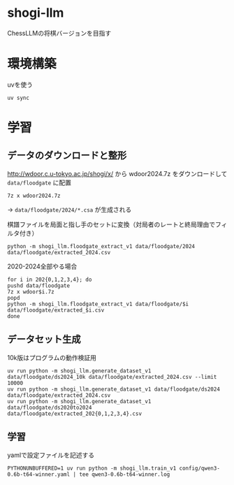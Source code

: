 # shogi-llm
ChessLLMの将棋バージョンを目指す

# 環境構築

uvを使う

```
uv sync
```

# 学習

## データのダウンロードと整形

http://wdoor.c.u-tokyo.ac.jp/shogi/x/ から wdoor2024.7z をダウンロードして `data/floodgate` に配置

```
7z x wdoor2024.7z
```

→ `data/floodgate/2024/*.csa` が生成される

棋譜ファイルを局面と指し手のセットに変換（対局者のレートと終局理由でフィルタ付き）

```
python -m shogi_llm.floodgate_extract_v1 data/floodgate/2024 data/floodgate/extracted_2024.csv
```

2020-2024全部やる場合

```
for i in 202{0,1,2,3,4}; do
pushd data/floodgate
7z x wdoor$i.7z
popd
python -m shogi_llm.floodgate_extract_v1 data/floodgate/$i data/floodgate/extracted_$i.csv
done
```

## データセット生成

10k版はプログラムの動作検証用

```
uv run python -m shogi_llm.generate_dataset_v1 data/floodgate/ds2024_10k data/floodgate/extracted_2024.csv --limit 10000
uv run python -m shogi_llm.generate_dataset_v1 data/floodgate/ds2024 data/floodgate/extracted_2024.csv
uv run python -m shogi_llm.generate_dataset_v1 data/floodgate/ds2020to2024 data/floodgate/extracted_202{0,1,2,3,4}.csv
```

## 学習

yamlで設定ファイルを記述する

```
PYTHONUNBUFFERED=1 uv run python -m shogi_llm.train_v1 config/qwen3-0.6b-t64-winner.yaml | tee qwen3-0.6b-t64-winner.log
```
